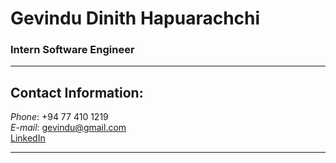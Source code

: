 # Gevindu Dinith Hapuarachchi
### Intern Software Engineer
----
## Contact Information: 
_Phone_: +94 77 410 1219     
_E-mail_: gevindu@gmail.com     
[LinkedIn]()

-----